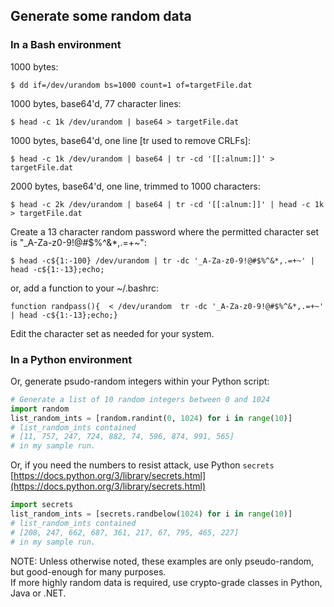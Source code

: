 ## Generate some random data  

### In a Bash environment  
1000 bytes:
```  
$ dd if=/dev/urandom bs=1000 count=1 of=targetFile.dat  
```  
  
1000 bytes, base64'd, 77 character lines:
```  
$ head -c 1k /dev/urandom | base64 > targetFile.dat  
```  
  
1000 bytes, base64'd, one line [tr used to remove CRLFs]:
```  
$ head -c 1k /dev/urandom | base64 | tr -cd '[[:alnum:]]' > targetFile.dat  
```  
  
2000 bytes, base64'd, one line, trimmed to 1000 characters:
```  
$ head -c 2k /dev/urandom | base64 | tr -cd '[[:alnum:]]' | head -c 1k > targetFile.dat  
```  

Create a 13 character random password where the permitted character set is "_A-Za-z0-9!@#$%^&*,.=+~":  
```  
$ head -c${1:-100} /dev/urandom | tr -dc '_A-Za-z0-9!@#$%^&*,.=+~' | head -c${1:-13};echo;  
```  
or, add a function to your ~/.bashrc:
```  
function randpass(){  < /dev/urandom  tr -dc '_A-Za-z0-9!@#$%^&*,.=+~' | head -c${1:-13};echo;}  
```  

Edit the character set as needed for your system.  

### In a Python environment  
Or, generate psudo-random integers within your Python script:   
```python
# Generate a list of 10 random integers between 0 and 1024
import random
list_random_ints = [random.randint(0, 1024) for i in range(10)]
# list_random_ints contained 
# [11, 757, 247, 724, 882, 74, 596, 874, 991, 565]
# in my sample run.
```
Or, if you need the numbers to resist attack, use Python ```secrets``` [https://docs.python.org/3/library/secrets.html](https://docs.python.org/3/library/secrets.html)  
```python
import secrets
list_random_ints = [secrets.randbelow(1024) for i in range(10)]
# list_random_ints contained 
# [208, 247, 662, 687, 361, 217, 67, 795, 465, 227]
# in my sample run.
```
  
NOTE: Unless otherwise noted, these examples are only pseudo-random, but good-enough for many purposes.  
If more highly random data is required, use crypto-grade classes in Python, Java or .NET.
